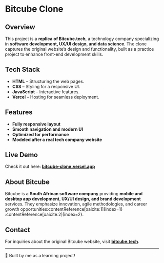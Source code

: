 # Bitcube Clone

## Overview
This project is a **replica of Bitcube.tech**, a technology company specializing in **software development, UX/UI design, and data science**. The clone captures the original website’s design and functionality, built as a practice project to enhance front-end development skills.

## Tech Stack
- **HTML** – Structuring the web pages.
- **CSS** – Styling for a responsive UI.
- **JavaScript** – Interactive features.
- **Vercel** – Hosting for seamless deployment.

## Features
- **Fully responsive layout**
- **Smooth navigation and modern UI**
- **Optimized for performance**
- **Modeled after a real tech company website**

## Live Demo  
Check it out here: **[bitcube-clone.vercel.app](https://bitcube-clone.vercel.app/)**  

## About Bitcube  
Bitcube is a **South African software company** providing **mobile and desktop app development, UX/UI design, and brand development** services. They emphasize innovation, agile methodologies, and career growth opportunities&#8203;:contentReference[oaicite:1]{index=1}&#8203;:contentReference[oaicite:2]{index=2}.

## Contact  
For inquiries about the original Bitcube website, visit **[bitcube.tech](https://bitcube.tech)**.

---

🚀 Built by me as a learning project!
